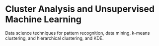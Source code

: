 # Cluster Analysis and Unsupervised Machine Learning

Data science techniques for pattern recognition, data mining, k-means clustering, and hierarchical clustering, and KDE.
